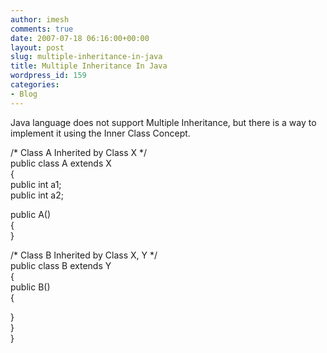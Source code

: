 ```yaml
---
author: imesh
comments: true
date: 2007-07-18 06:16:00+00:00
layout: post
slug: multiple-inheritance-in-java
title: Multiple Inheritance In Java
wordpress_id: 159
categories:
- Blog
---
```


Java language does not support Multiple Inheritance, but there is a way to implement it using the Inner Class Concept.  





/* Class A Inherited by Class X */  
public class A extends X  
{  
public int a1;  
public int a2;  
  
public A()   
{  
}  
  
/* Class B Inherited by Class X, Y */  
public class B extends Y  
{  
public B()  
{   
  
}  
}   
}
